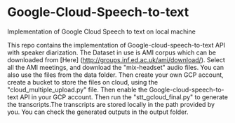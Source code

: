 # Google-Cloud-Speech-to-text
Implementation of Google Cloud Speech to text on local machine

This repo contains the implementation of Google-cloud-speech-to-text API with speaker diarization.
The Dataset in use is AMI corpus which can be downloaded from [Here] (http://groups.inf.ed.ac.uk/ami/download/). Select all the AMI meetings, and download the "mix-headset" audio files. You can also use the files from the data folder.
Then create your own GCP account, create a bucket to store the files on cloud, using the "cloud_multiple_upload.py" file.
Then enable the Google-cloud-speech-to-text API in your GCP account.
Then run the "stt_gcloud_final.py" to generate the transcripts.The transcripts are stored locally in the path provided by you. You can check the generated outputs in the output folder.
